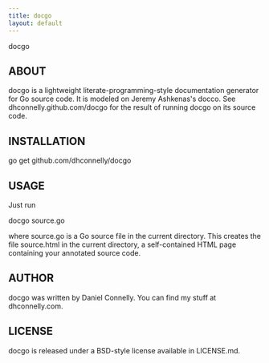 ```yaml
---
title: docgo
layout: default
---
```


docgo

## ABOUT

docgo is a lightweight literate-programming-style documentation generator for
Go source code.  It is modeled on Jeremy Ashkenas's docco.  See
dhconnelly.github.com/docgo for the result of running docgo on its source code.

## INSTALLATION

go get github.com/dhconnelly/docgo

## USAGE

Just run

docgo source.go

where source.go is a Go source file in the current directory.  This creates
the file source.html in the current directory, a self-contained HTML page
containing your annotated source code.

## AUTHOR

docgo was written by Daniel Connelly.  You can find my stuff at dhconnelly.com.

## LICENSE

docgo is released under a BSD-style license available in LICENSE.md.
